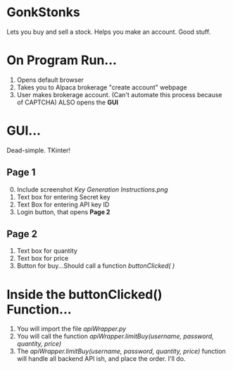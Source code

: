 # GonkStonks
Lets you buy and sell a stock.
Helps you make an account.
Good stuff. 


# On Program Run...
1) Opens default browser
2) Takes you to Alpaca brokerage "create account" webpage
3) User makes brokerage account. (Can't automate this process because of CAPTCHA)
 ALSO opens the **GUI**

# GUI...
Dead-simple. TKinter!
## Page 1
0) Include screenshot *Key Generation Instructions.png*
1) Text box for entering Secret key
2) Text Box for entering API key ID
3) Login button, that opens **Page 2**
## Page 2
1) Text box for quantity
2) Text box for price
3) Button for buy...Should call a function *buttonClicked( )*
# Inside the buttonClicked() Function...
1) You will import the file *apiWrapper.py*
2) You will call the function *apiWrapper.limitBuy(username, password, quantity, price)*
3) The *apiWrapper.limitBuy(username, password, quantity, price)* function will handle all backend API ish, and place the order. I'll do. 

